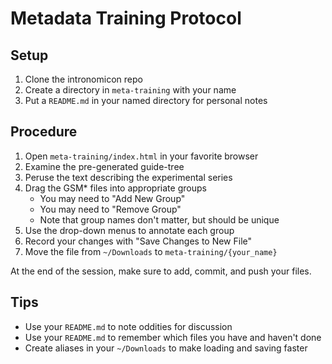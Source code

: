 Metadata Training Protocol
==========================

## Setup ##

1. Clone the intronomicon repo
2. Create a directory in `meta-training` with your name
3. Put a `README.md` in your named directory for personal notes

## Procedure ##

1. Open `meta-training/index.html` in your favorite browser
2. Examine the pre-generated guide-tree
3. Peruse the text describing the experimental series
4. Drag the GSM* files into appropriate groups
	- You may need to "Add New Group"
	- You may need to "Remove Group"
	- Note that group names don't matter, but should be unique
5. Use the drop-down menus to annotate each group
6. Record your changes with "Save Changes to New File"
7. Move the file from `~/Downloads` to `meta-training/{your_name}` 

At the end of the session, make sure to add, commit, and push your files.

## Tips ##

- Use your `README.md` to note oddities for discussion
- Use your `README.md` to remember which files you have and haven't done
- Create aliases in your `~/Downloads` to make loading and saving faster

